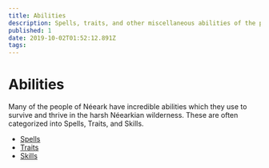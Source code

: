```yaml
---
title: Abilities
description: Spells, traits, and other miscellaneous abilities of the peoples of Néeark.
published: 1
date: 2019-10-02T01:52:12.891Z
tags: 
---
```


# Abilities

Many of the people of Néeark have incredible abilities which they use to survive and thrive in the harsh Néearkian wilderness. These are often categorized into Spells, Traits, and Skills.

* [Spells](/abilities/spells)
* [Traits](/abilities/traits)
* [Skills](/abilities/skills)